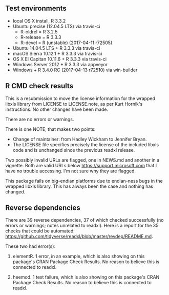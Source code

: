 ## Test environments

* local OS X install, R 3.3.2
* Ubuntu precise (12.04.5 LTS) via travis-ci
  - R-oldrel = R 3.2.5 
  - R-release = R 3.3.3
  - R-devel = R (unstable) (2017-04-11 r72505)
* Ubuntu 14.04.5 LTS + R 3.3.3 via travis-ci
* macOS Sierra 10.12.1 + R 3.3.3 via travis-ci
* OS X El Capitan 10.11.6 + R 3.3.3 via travis-ci
* Windows Server 2012 + R 3.3.3 via appveyor
* Windows + R 3.4.0 RC (2017-04-13 r72510) via win-builder

## R CMD check results

This is a resubmission to move the license information for the wrapped libxls library from LICENSE to LICENSE.note, as per Kurt Hornik's instructions. No other changes have been made.

There are no errors or warnings.

There is one NOTE, that makes two points:

  * Change of maintainer: from Hadley Wickham to Jennifer Bryan.
  * The LICENSE file specifies precisely the license of the included libxls code and is unchanged since the previous readxl release.

Two possibly invalid URLs are flagged, one in NEWS.md and another in a vignette. Both are valid URLs below https://support.microsoft.com that I have no trouble accessing. I'm not sure why they are flagged.

This package fails on big-endian platforms due to endian-ness bugs in the wrapped libxls library. This has always been the case and nothing has changed.

## Reverse dependencies

There are 39 reverse dependencies, 37 of which checked successfully (no errors or warnings; notes unrelated to readxl). Here is a report for the 35 checks that could be automated:
https://github.com/tidyverse/readxl/blob/master/revdep/README.md.

These two had error(s):

1. elementR. 1 error, in an example, which is also showing on this package's CRAN Package Check Results. No reason to believe this is connected to readxl.
  
2. heemod. 1 test failure, which is also showing on this package's CRAN Package Check Results. No reason to believe this is connected to readxl.
